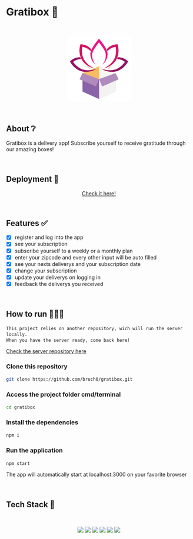 # Gratibox 🙏

</br>

<p align="center">
  <img src="public/icon.png" width="175" alt="gratibox" />
</p>

</br>

## About ❔

Gratibox is a delivery app! Subscribe yourself to receive gratitude through our amazing boxes!

<!-- ## Preview

um gif da aplicação bem maneiro -->

</br>

## Deployment 🚀

<p align="center"><a  href="https://gratibox-lime.vercel.app/">Check it here!</a></p>

</br>

## Features ✅

- [x] register and log into the app
- [x] see your subscription
- [x] subscribe yourself to a weekly or a monthly plan
- [x] enter your zipcode and every other input will be auto filled
- [x] see your nexts deliverys and your subscription date
- [x] change your subscription
- [x] update your deliverys on logging in
- [x] feedback the deliverys you received

</br>

## How to run 🏃‍♀️💨

```
This project relies on another repository, wich will run the server locally.
When you have the server ready, come back here!
```

<a href="https://github.com/bruch0/gratibox-API" target="_blank">Check the server repository here</a>

### Clone this repository

```bash
git clone https://github.com/bruch0/gratibox.git
```

### Access the project folder cmd/terminal

```bash
cd gratibox
```

### Install the dependencies

```bash
npm i
```

### Run the application

```bash
npm start
```

The app will automatically start at localhost:3000 on your favorite browser

</br>

## Tech Stack 💾

<br/>

<p align="center">
<img src="https://img.shields.io/badge/HTML5-E34F26?style=for-the-badge&logo=html5&logoColor=white" />
<img src="https://img.shields.io/badge/CSS3-1572B6?style=for-the-badge&logo=css3&logoColor=white" />
<img src="https://img.shields.io/badge/JavaScript-F7DF1E?style=for-the-badge&logo=javascript&logoColor=black" />
<img src="https://img.shields.io/badge/React-20232A?style=for-the-badge&logo=react&logoColor=61DAFB" />
<img src="https://img.shields.io/badge/styled--components-DB7093?style=for-the-badge&logo=styled-components&logoColor=white" />
<img src="https://img.shields.io/badge/Vercel-000000?style=for-the-badge&logo=vercel&logoColor=white" />
</p>

</br>
